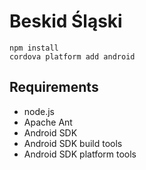Beskid Śląski
=============

    npm install
    cordova platform add android

Requirements
------------

* node.js
* Apache Ant
* Android SDK
* Android SDK build tools
* Android SDK platform tools
